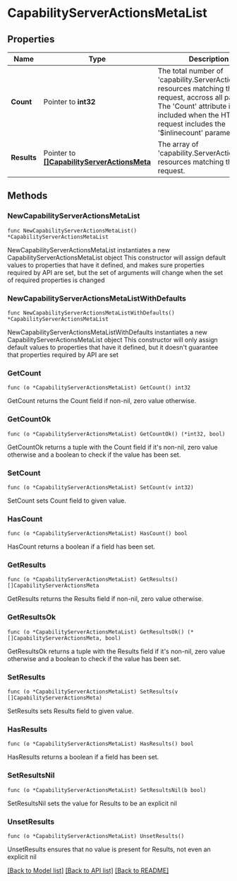 # CapabilityServerActionsMetaList

## Properties

Name | Type | Description | Notes
------------ | ------------- | ------------- | -------------
**Count** | Pointer to **int32** | The total number of &#39;capability.ServerActionsMeta&#39; resources matching the request, accross all pages. The &#39;Count&#39; attribute is included when the HTTP GET request includes the &#39;$inlinecount&#39; parameter. | [optional] 
**Results** | Pointer to [**[]CapabilityServerActionsMeta**](CapabilityServerActionsMeta.md) | The array of &#39;capability.ServerActionsMeta&#39; resources matching the request. | [optional] 

## Methods

### NewCapabilityServerActionsMetaList

`func NewCapabilityServerActionsMetaList() *CapabilityServerActionsMetaList`

NewCapabilityServerActionsMetaList instantiates a new CapabilityServerActionsMetaList object
This constructor will assign default values to properties that have it defined,
and makes sure properties required by API are set, but the set of arguments
will change when the set of required properties is changed

### NewCapabilityServerActionsMetaListWithDefaults

`func NewCapabilityServerActionsMetaListWithDefaults() *CapabilityServerActionsMetaList`

NewCapabilityServerActionsMetaListWithDefaults instantiates a new CapabilityServerActionsMetaList object
This constructor will only assign default values to properties that have it defined,
but it doesn't guarantee that properties required by API are set

### GetCount

`func (o *CapabilityServerActionsMetaList) GetCount() int32`

GetCount returns the Count field if non-nil, zero value otherwise.

### GetCountOk

`func (o *CapabilityServerActionsMetaList) GetCountOk() (*int32, bool)`

GetCountOk returns a tuple with the Count field if it's non-nil, zero value otherwise
and a boolean to check if the value has been set.

### SetCount

`func (o *CapabilityServerActionsMetaList) SetCount(v int32)`

SetCount sets Count field to given value.

### HasCount

`func (o *CapabilityServerActionsMetaList) HasCount() bool`

HasCount returns a boolean if a field has been set.

### GetResults

`func (o *CapabilityServerActionsMetaList) GetResults() []CapabilityServerActionsMeta`

GetResults returns the Results field if non-nil, zero value otherwise.

### GetResultsOk

`func (o *CapabilityServerActionsMetaList) GetResultsOk() (*[]CapabilityServerActionsMeta, bool)`

GetResultsOk returns a tuple with the Results field if it's non-nil, zero value otherwise
and a boolean to check if the value has been set.

### SetResults

`func (o *CapabilityServerActionsMetaList) SetResults(v []CapabilityServerActionsMeta)`

SetResults sets Results field to given value.

### HasResults

`func (o *CapabilityServerActionsMetaList) HasResults() bool`

HasResults returns a boolean if a field has been set.

### SetResultsNil

`func (o *CapabilityServerActionsMetaList) SetResultsNil(b bool)`

 SetResultsNil sets the value for Results to be an explicit nil

### UnsetResults
`func (o *CapabilityServerActionsMetaList) UnsetResults()`

UnsetResults ensures that no value is present for Results, not even an explicit nil

[[Back to Model list]](../README.md#documentation-for-models) [[Back to API list]](../README.md#documentation-for-api-endpoints) [[Back to README]](../README.md)



